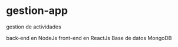 # gestion-app
gestion de actividades

back-end en NodeJs
front-end en ReactJs
Base de datos MongoDB
